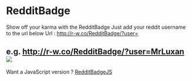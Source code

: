 # RedditBadge
Show off your karma with the RedditBadge
Just add your reddit username to the url below
Url : http://r-w.co/RedditBadge/?user=

e.g. http://r-w.co/RedditBadge/?user=MrLuxan
<img src="http://r-w.co/RedditBadge/?user=MrLuxan">
---
Want a JavaScript version ? [RedditBadgeJS](https://github.com/MrLuxan/RedditBadgeJS)
